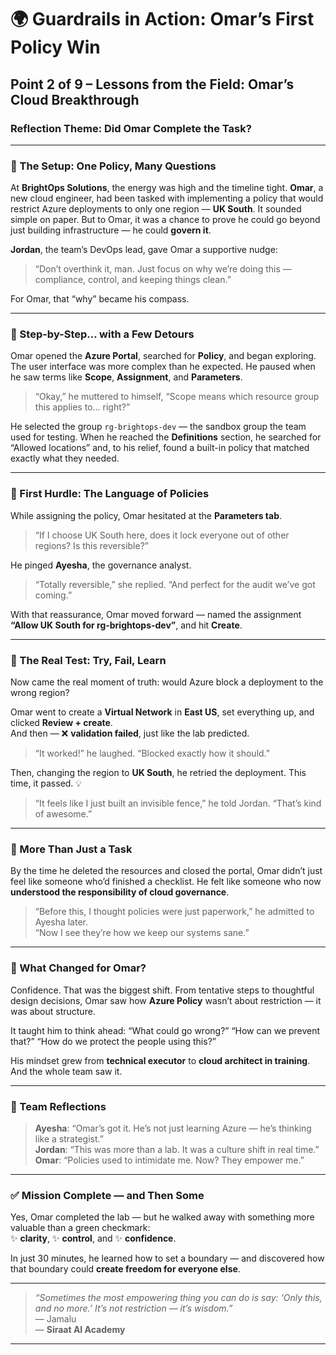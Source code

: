 # 🌍 Guardrails in Action: Omar’s First Policy Win  
## Point 2 of 9 – Lessons from the Field: Omar’s Cloud Breakthrough  
### Reflection Theme: Did Omar Complete the Task?

---

### 🧭 The Setup: One Policy, Many Questions  

At **BrightOps Solutions**, the energy was high and the timeline tight. **Omar**, a new cloud engineer, had been tasked with implementing a policy that would restrict Azure deployments to only one region — **UK South**. It sounded simple on paper. But to Omar, it was a chance to prove he could go beyond just building infrastructure — he could **govern it**.

**Jordan**, the team’s DevOps lead, gave Omar a supportive nudge:  
> “Don’t overthink it, man. Just focus on why we’re doing this — compliance, control, and keeping things clean.”  

For Omar, that “why” became his compass.

---

### 🔎 Step-by-Step... with a Few Detours  

Omar opened the **Azure Portal**, searched for **Policy**, and began exploring. The user interface was more complex than he expected. He paused when he saw terms like **Scope**, **Assignment**, and **Parameters**.  

> “Okay,” he muttered to himself, “Scope means which resource group this applies to... right?”  

He selected the group `rg-brightops-dev` — the sandbox group the team used for testing. When he reached the **Definitions** section, he searched for “Allowed locations” and, to his relief, found a built-in policy that matched exactly what they needed.

---

### 🚧 First Hurdle: The Language of Policies  

While assigning the policy, Omar hesitated at the **Parameters tab**.  
> “If I choose UK South here, does it lock everyone out of other regions? Is this reversible?”  

He pinged **Ayesha**, the governance analyst.  
> “Totally reversible,” she replied. “And perfect for the audit we’ve got coming.”  

With that reassurance, Omar moved forward — named the assignment **“Allow UK South for rg-brightops-dev”**, and hit **Create**.

---

### 🔄 The Real Test: Try, Fail, Learn  

Now came the real moment of truth: would Azure block a deployment to the wrong region?

Omar went to create a **Virtual Network** in **East US**, set everything up, and clicked **Review + create**.  
And then — ❌ **validation failed**, just like the lab predicted.

> “It worked!” he laughed. “Blocked exactly how it should.”

Then, changing the region to **UK South**, he retried the deployment. This time, it passed. 💡  
> “It feels like I just built an invisible fence,” he told Jordan. “That’s kind of awesome.”  

---

### 🎯 More Than Just a Task  

By the time he deleted the resources and closed the portal, Omar didn’t just feel like someone who’d finished a checklist. He felt like someone who now **understood the responsibility of cloud governance**.

> “Before this, I thought policies were just paperwork,” he admitted to Ayesha later.  
> “Now I see they’re how we keep our systems sane.”

---

### 🧠 What Changed for Omar?  

Confidence. That was the biggest shift. From tentative steps to thoughtful design decisions, Omar saw how **Azure Policy** wasn’t about restriction — it was about structure.

It taught him to think ahead: “What could go wrong?” “How can we prevent that?” “How do we protect the people using this?”  

His mindset grew from **technical executor** to **cloud architect in training**. And the whole team saw it.

---

### 💬 Team Reflections

> **Ayesha**: “Omar’s got it. He’s not just learning Azure — he’s thinking like a strategist.”  
> **Jordan**: “This was more than a lab. It was a culture shift in real time.”  
> **Omar**: “Policies used to intimidate me. Now? They empower me.”  

---

### ✅ Mission Complete — and Then Some

Yes, Omar completed the lab — but he walked away with something more valuable than a green checkmark:  
✨ **clarity**, ✨ **control**, and ✨ **confidence**.  

In just 30 minutes, he learned how to set a boundary — and discovered how that boundary could **create freedom for everyone else**.

---

> _“Sometimes the most empowering thing you can do is say: ‘Only this, and no more.’ It’s not restriction — it’s wisdom.”_  
> — Jamalu  
> — **Siraat AI Academy**
---
